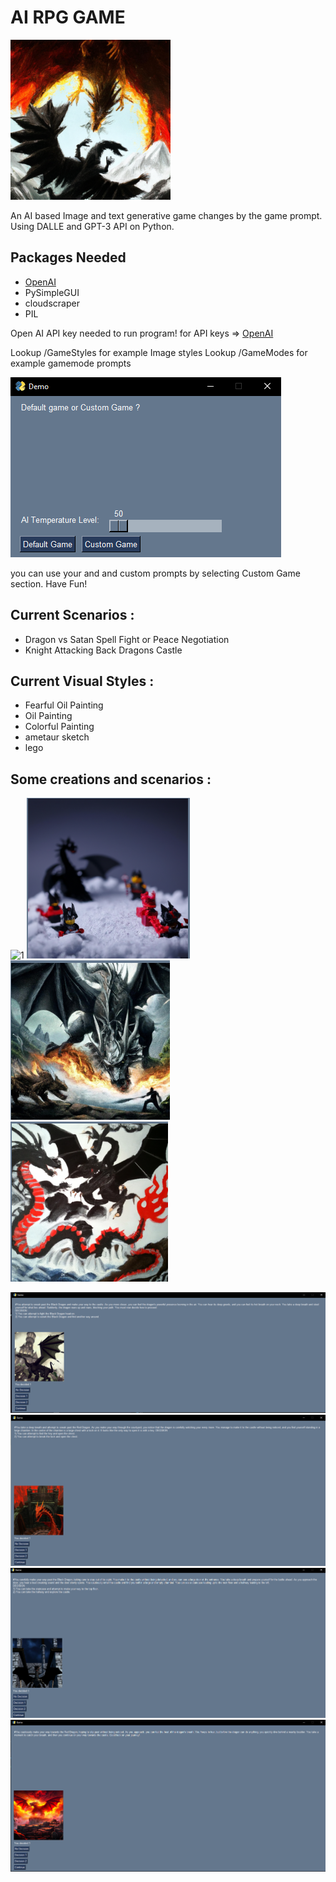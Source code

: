 # AI RPG GAME
![mainImg](ScreenShots/SavedImage.png)

An AI based Image and text generative game changes by the game prompt. Using DALLE and GPT-3 API on Python.


Packages Needed
-
* [OpenAI](https://openai.com/)
* PySimpleGUI
* cloudscraper
* PIL

Open AI API key needed to run program! for API keys => [OpenAI](https://openai.com/)

Lookup /GameStyles for example Image styles
Lookup /GameModes for example gamemode prompts

![UI](https://github.com/MertKalkanci/AI-Game/blob/main/ScreenShots/UI.png)

you can use your and and custom prompts by selecting Custom Game section.
Have Fun!

Current Scenarios :
-
* Dragon vs Satan Spell Fight or Peace Negotiation
* Knight Attacking Back Dragons Castle

Current Visual Styles :
-
* Fearful Oil Painting
* Oil Painting
* Colorful Painting
* ametaur sketch
* lego

Some creations and scenarios :
-

![1](https://github.com/MertKalkanci/AI-Game/blob/main/ScreenShots/SavedImages3.png)
![2](https://github.com/MertKalkanci/AI-Game/blob/main/ScreenShots/SavedImages6.png)
![3](https://github.com/MertKalkanci/AI-Game/blob/main/ScreenShots/SavedImage4.png)
![4](https://github.com/MertKalkanci/AI-Game/blob/main/ScreenShots/SavedImages5.png)

![5](https://github.com/MertKalkanci/AI-Game/blob/main/ScreenShots/7.png)
![6](https://github.com/MertKalkanci/AI-Game/blob/main/ScreenShots/2.png)
![7](https://github.com/MertKalkanci/AI-Game/blob/main/ScreenShots/3.png)
![8](https://github.com/MertKalkanci/AI-Game/blob/main/ScreenShots/1.png)
